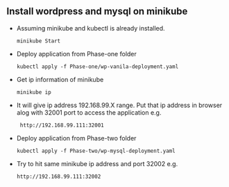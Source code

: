 ## Install wordpress and mysql on minikube



-	Assuming minikube and kubectl is already installed.
		
		
		minikube Start
		
	
-	Deploy application from Phase-one folder
		
		kubectl apply -f Phase-one/wp-vanila-deployment.yaml
		

-	Get ip information of minikube
		
	
		minikube ip
		
	  
-	It will give ip address 192.168.99.X range. Put that ip address in browser alog with 32001 port to access the application
		e.g. 
		
		 http://192.168.99.111:32001


	
-	Deploy application from Phase-two folder
		
	
		kubectl apply -f Phase-two/wp-mysql-deployment.yaml
		
	
-	Try to hit same minikube ip address and port 32002 e.g.
		
		http://192.168.99.111:32002
